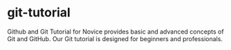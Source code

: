 # git-tutorial

Github and Git Tutorial for Novice provides basic and advanced concepts of Git and GitHub. 
Our Git tutorial is designed for beginners and professionals.